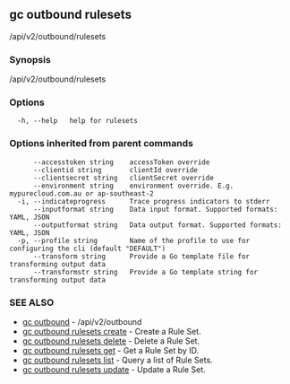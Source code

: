 ## gc outbound rulesets

/api/v2/outbound/rulesets

### Synopsis

/api/v2/outbound/rulesets

### Options

```
  -h, --help   help for rulesets
```

### Options inherited from parent commands

```
      --accesstoken string    accessToken override
      --clientid string       clientId override
      --clientsecret string   clientSecret override
      --environment string    environment override. E.g. mypurecloud.com.au or ap-southeast-2
  -i, --indicateprogress      Trace progress indicators to stderr
      --inputformat string    Data input format. Supported formats: YAML, JSON
      --outputformat string   Data output format. Supported formats: YAML, JSON
  -p, --profile string        Name of the profile to use for configuring the cli (default "DEFAULT")
      --transform string      Provide a Go template file for transforming output data
      --transformstr string   Provide a Go template string for transforming output data
```

### SEE ALSO

* [gc outbound](gc_outbound.html)	 - /api/v2/outbound
* [gc outbound rulesets create](gc_outbound_rulesets_create.html)	 - Create a Rule Set.
* [gc outbound rulesets delete](gc_outbound_rulesets_delete.html)	 - Delete a Rule Set.
* [gc outbound rulesets get](gc_outbound_rulesets_get.html)	 - Get a Rule Set by ID.
* [gc outbound rulesets list](gc_outbound_rulesets_list.html)	 - Query a list of Rule Sets.
* [gc outbound rulesets update](gc_outbound_rulesets_update.html)	 - Update a Rule Set.


